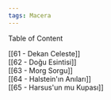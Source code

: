 ```yaml
---  
tags: Macera  
---  
```

  
Table of Content  
  
[[61 - Dekan Celeste]]  
[[62 - Doğu Esintisi]]  
[[63 - Morg Sorgu]]  
[[64 - Halstein'ın Anıları]]  
[[65 - Harsus'un mu Kupası]]
